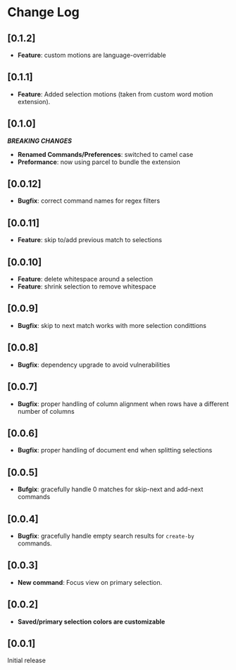 # Change Log

## [0.1.2]
- **Feature**: custom motions are language-overridable

## [0.1.1]
- **Feature**: Added selection motions (taken from custom word motion extension).

## [0.1.0]
***BREAKING CHANGES***
- **Renamed Commands/Preferences**: switched to camel case
- **Preformance**: now using parcel to bundle the extension

## [0.0.12]
- **Bugfix**: correct command names for regex filters

## [0.0.11]
- **Feature**: skip to/add previous match to selections

## [0.0.10]
- **Feature**: delete whitespace around a selection
- **Feature**: shrink selection to remove whitespace

## [0.0.9]
- **Bugfix**: skip to next match works with more selection condittions

## [0.0.8]
- **Bugfix**: dependency upgrade to avoid vulnerabilities

## [0.0.7]
- **Bugfix**: proper handling of column alignment when rows have a different number of columns

## [0.0.6]
- **Bugfix**: proper handling of document end when splitting selections

## [0.0.5]
- **Bufgix**: gracefully handle 0 matches for skip-next and add-next commands

## [0.0.4]
- **Bugfix**: gracefully handle empty search results for `create-by` commands.

## [0.0.3]
- **New command**: Focus view on primary selection.

## [0.0.2]
- **Saved/primary selection colors are customizable**

## [0.0.1]

Initial release
